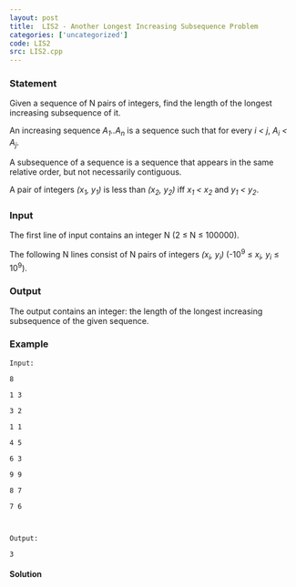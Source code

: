 ```yaml
---
layout: post
title:  LIS2 - Another Longest Increasing Subsequence Problem
categories: ['uncategorized']
code: LIS2
src: LIS2.cpp
---
```


### **Statement**

Given a sequence of N pairs of integers, find the length of the longest
increasing subsequence of it.

An increasing sequence _A<sub>1</sub>..A<sub>n</sub>_ is a
sequence such that for every _i < j_, _A<sub>i</sub> < A<sub>j</sub>_.

A subsequence of a sequence is a sequence that appears in the same
relative order, but not necessarily contiguous.

A pair of integers _(x<sub>1</sub>, y<sub>1</sub>)_ is less than
_(x<sub>2</sub>, y<sub>2</sub>)_ iff _x<sub>1</sub> <
x<sub>2</sub>_ and _y<sub>1</sub> < y<sub>2</sub>_.

### Input

The first line of input contains an integer N (2 ≤ N ≤ 100000).

The following N lines consist of N pairs of integers
_(x<sub>i</sub>, y<sub>i</sub>)_ (-10<sup>9</sup> ≤
_x<sub>i</sub>, y<sub>i</sub>_ ≤ 10<sup>9</sup>).

### Output

The output contains an integer: the length of the longest increasing
subsequence of the given sequence.

### Example

    
    
    Input:
    8
    1 3
    3 2
    1 1
    4 5
    6 3
    9 9
    8 7
    7 6
    
    Output:
    3
    



#### **Solution**



